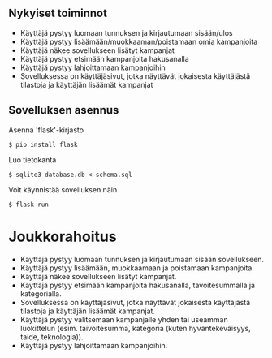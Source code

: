 ## Nykyiset toiminnot
* Käyttäjä pystyy luomaan tunnuksen ja kirjautumaan sisään/ulos
* Käyttäjä pystyy lisäämään/muokkaaman/poistamaan omia kampanjoita
* Käyttäjä näkee sovellukseen lisätyt kampanjat
* Käyttäjä pystyy etsimään kampanjoita hakusanalla
* Käyttäjä pystyy lahjoittamaan kampanjoihin
* Sovelluksessa on käyttäjäsivut, jotka näyttävät jokaisesta käyttäjästä tilastoja ja käyttäjän lisäämät kampanjat

## Sovelluksen asennus

Asenna 'flask'-kirjasto

```
$ pip install flask
```

Luo tietokanta

```
$ sqlite3 database.db < schema.sql
```

Voit käynnistää sovelluksen näin

```
$ flask run
```

# Joukkorahoitus

* Käyttäjä pystyy luomaan tunnuksen ja kirjautumaan sisään sovellukseen.
* Käyttäjä pystyy lisäämään, muokkaamaan ja poistamaan kampanjoita.
* Käyttäjä näkee sovellukseen lisätyt kampanjat.
* Käyttäjä pystyy etsimään kampanjoita hakusanalla, tavoitesummalla ja kategorialla.
* Sovelluksessa on käyttäjäsivut, jotka näyttävät jokaisesta käyttäjästä tilastoja ja käyttäjän lisäämät kampanjat.
* Käyttäjä pystyy valitsemaan kampanjalle yhden tai useamman luokittelun (esim. taivoitesumma, kategoria (kuten hyväntekeväisyys, taide, teknologia)).
* Käyttäjä pystyy lahjoittamaan kampanjoihin.
